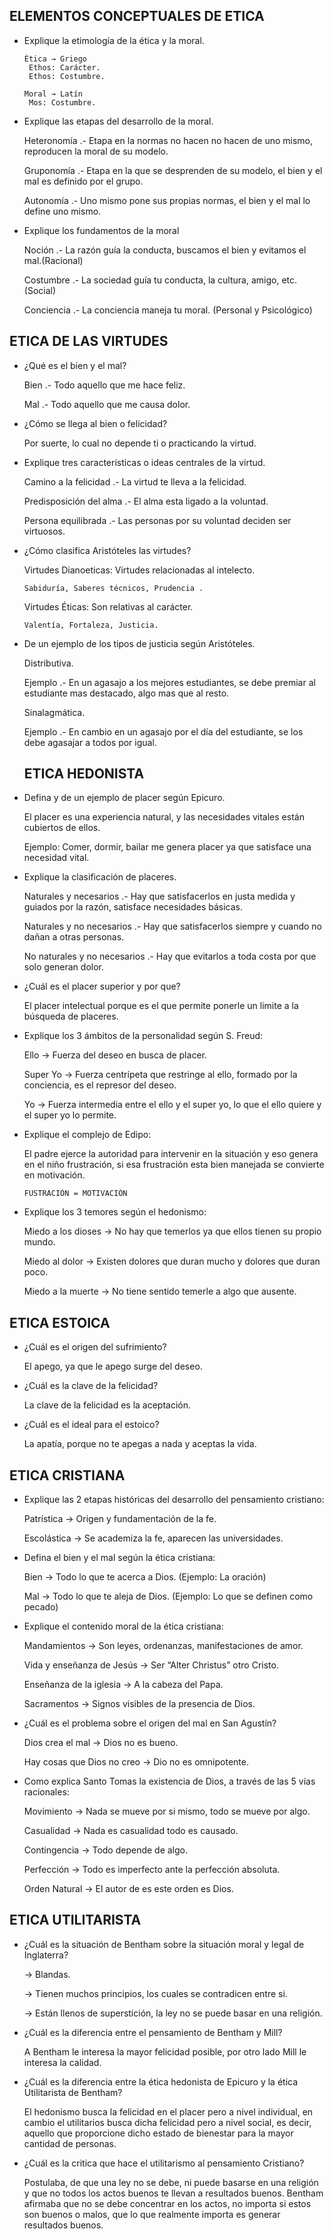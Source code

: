 
## ELEMENTOS CONCEPTUALES DE ETICA

- Explique la etimología de la ética y la moral.

      Ética → Griego
       Ethos: Carácter.
       Ethos: Costumbre.

      Moral → Latín
       Mos: Costumbre.

- Explique las etapas del desarrollo de la moral.

  Heteronomía .- Etapa en la normas no hacen no hacen de uno mismo,
  reproducen la moral de su modelo.

  Gruponomía .- Etapa en la que se desprenden de su modelo, el bien y el
  mal es definido por el grupo.

  Autonomía .- Uno mismo pone sus propias normas, el bien y el mal lo
  define uno mismo.

- Explique los fundamentos de la moral

  Noción .- La razón guía la conducta, buscamos el bien y evitamos el
  mal.(Racional)

  Costumbre .- La sociedad guía tu conducta, la cultura, amigo, etc.
  (Social)

  Conciencia .- La conciencia maneja tu moral. (Personal y Psicológico)

## ETICA DE LAS VIRTUDES

- ¿Qué es el bien y el mal?

  Bien .- Todo aquello que me hace feliz.

  Mal .- Todo aquello que me causa dolor.

- ¿Cómo se llega al bien o felicidad?

  Por suerte, lo cual no depende ti o practicando la virtud.

- Explique tres características o ideas centrales de la virtud.

  Camino a la felicidad .- La virtud te lleva a la felicidad.

  Predisposición del alma .- El alma esta ligado a la voluntad.

  Persona equilibrada .- Las personas por su voluntad deciden ser
  virtuosos.

- ¿Cómo clasifica Aristóteles las virtudes?

  Virtudes Dianoeticas: Virtudes relacionadas al intelecto.

      Sabiduría, Saberes técnicos, Prudencia .

  Virtudes Éticas: Son relativas al carácter.

      Valentía, Fortaleza, Justicia.

- De un ejemplo de los tipos de justicia según Aristóteles.

  Distributiva.

  Ejemplo .- En un agasajo a los mejores estudiantes, se debe premiar al
  estudiante mas destacado, algo mas que al resto.

  Sinalagmática.

  Ejemplo .- En cambio en un agasajo por el día del estudiante, se los
  debe agasajar a todos por igual.

  ## ETICA HEDONISTA

- Defina y de un ejemplo de placer según Epicuro.

  El placer es una experiencia natural, y las necesidades vitales están
  cubiertos de ellos.

  Ejemplo: Comer, dormir, bailar me genera placer ya que satisface una
  necesidad vital.

- Explique la clasificación de placeres.

  Naturales y necesarios .- Hay que satisfacerlos en justa medida y
  guiados por la razón, satisface necesidades básicas.

  Naturales y no necesarios .- Hay que satisfacerlos siempre y cuando no
  dañan a otras personas.

  No naturales y no necesarios .- Hay que evitarlos a toda costa por que
  solo generan dolor.

- ¿Cuál es el placer superior y por que?

  El placer intelectual porque es el que permite ponerle un limite a la
  búsqueda de placeres.

- Explique los 3 ámbitos de la personalidad según S. Freud:

  Ello → Fuerza del deseo en busca de placer.

  Super Yo → Fuerza centrípeta que restringe al ello, formado por la
  conciencia, es el represor del deseo.

  Yo → Fuerza intermedia entre el ello y el super yo, lo que el ello
  quiere y el super yo lo permite.

- Explique el complejo de Edipo:

  El padre ejerce la autoridad para intervenir en la situación y eso
  genera en el niño frustración, si esa frustración esta bien manejada
  se convierte en motivación.

      FUSTRACIÓN = MOTIVACIÓN

- Explique los 3 temores según el hedonismo:

  Miedo a los dioses → No hay que temerlos ya que ellos tienen su propio
  mundo.

  Miedo al dolor → Existen dolores que duran mucho y dolores que duran
  poco.

  Miedo a la muerte → No tiene sentido temerle a algo que ausente.

## ETICA ESTOICA

- ¿Cuál es el origen del sufrimiento?

  El apego, ya que le apego surge del deseo.

- ¿Cuál es la clave de la felicidad?

  La clave de la felicidad es la aceptación.

- ¿Cuál es el ideal para el estoico?

  La apatía, porque no te apegas a nada y aceptas la vida.

## ETICA CRISTIANA

- Explique las 2 etapas históricas del desarrollo del pensamiento
  cristiano:

  Patrística → Origen y fundamentación de la fe.

  Escolástica → Se academiza la fe, aparecen las universidades.

- Defina el bien y el mal según la ética cristiana:

  Bien → Todo lo que te acerca a Dios. (Ejemplo: La oración)

  Mal → Todo lo que te aleja de Dios. (Ejemplo: Lo que se definen como
  pecado)

- Explique el contenido moral de la ética cristiana:

  Mandamientos → Son leyes, ordenanzas, manifestaciones de amor.

  Vida y enseñanza de Jesús → Ser “Alter Christus” otro Cristo.

  Enseñanza de la iglesia → A la cabeza del Papa.

  Sacramentos → Signos visibles de la presencia de Dios.

- ¿Cuál es el problema sobre el origen del mal en San Agustín?

  Dios crea el mal → Dios no es bueno.

  Hay cosas que Dios no creo → Dio no es omnipotente.

- Como explica Santo Tomas la existencia de Dios, a través de las 5 vías
  racionales:

  Movimiento → Nada se mueve por si mismo, todo se mueve por algo.

  Casualidad → Nada es casualidad todo es causado.

  Contingencia → Todo depende de algo.

  Perfección → Todo es imperfecto ante la perfección absoluta.

  Orden Natural → El autor de es este orden es Dios.

## ETICA UTILITARISTA

- ¿Cuál es la situación de Bentham sobre la situación moral y legal de
  Inglaterra?

  → Blandas.

  → Tienen muchos principios, los cuales se contradicen entre si.

  → Están llenos de superstición, la ley no se puede basar en una
  religión.

- ¿Cuál es la diferencia entre el pensamiento de Bentham y Mill?

  A Bentham le interesa la mayor felicidad posible, por otro lado Mill
  le interesa la calidad.

- ¿Cuál es la diferencia entre la ética hedonista de Epicuro y la ética
  Utilitarista de Bentham?

  El hedonismo busca la felicidad en el placer pero a nivel individual,
  en cambio el utilitarios busca dicha felicidad pero a nivel social, es
  decir, aquello que proporcione dicho estado de bienestar para la mayor
  cantidad de personas.

- ¿Cuál es la critica que hace el utilitarismo al pensamiento Cristiano?

  Postulaba, de que una ley no se debe, ni puede basarse en una religión
  y que no todos los actos buenos te llevan a resultados buenos. Bentham
  afirmaba que no se debe concentrar en los actos, no importa si estos
  son buenos o malos, que lo que realmente importa es generar resultados
  buenos.
